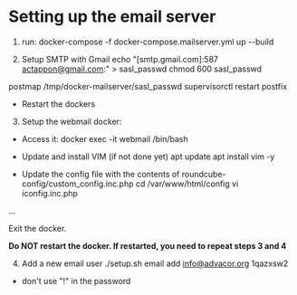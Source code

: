 # Setting up the email server

1) run:
docker-compose -f docker-compose.mailserver.yml up --build


2) Setup SMTP with Gmail
echo "[smtp.gmail.com]:587 actappon@gmail.com:<APP PASSWORD>" > sasl_passwd
chmod 600 sasl_passwd

postmap /tmp/docker-mailserver/sasl_passwd
supervisorctl restart postfix

- Restart the dockers


3) Setup the webmail docker:

- Access it:
docker exec -it webmail /bin/bash

- Update and install VIM (if not done yet)
apt update
apt install vim -y

- Update the config file with the contents of roundcube-config/custom_config.inc.php
cd /var/www/html/config
vi iconfig.inc.php

...

Exit the docker.

**Do NOT restart the docker. If restarted, you need to repeat steps 3 and 4**

4) Add a new email user
./setup.sh email add info@advacor.org 1qazxsw2

* don't use "!" in the password
